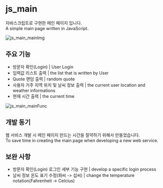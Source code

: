 # js_main

자바스크립트로 구현한 메인 페이지 입니다.  
A simple main page written in JavaScript.

![js_main_mainImg](https://user-images.githubusercontent.com/83566335/141074616-db94fe57-652f-47c5-80f3-388c6ab4804c.png)

## 주요 기능

- 방문자 확인(Login) | User Login
- 입력값 리스트 출력 | the list that is written by User
- Quote 랜덤 출력 | random quote
- 사용자 거주 지역 위치 및 날씨 정보 출력 | the current user location and weather informations
- 현재 시간 출력 | the current time

![js_main_mainFunc](https://user-images.githubusercontent.com/83566335/141075429-59778b83-1b6f-44d3-bce6-1e5b6e091097.png)

## 개발 동기

웹 서비스 개발 시 메인 페이지 만드는 시간을 절약하기 위해서 만들었습니다.  
To save time in creating the main page when developing a new web service.

## 보완 사항

- 방문자 확인(Login) 로그인 세부 기능 구현 | develop a specific login process  
- 날씨 정보 온도 표기 수정(화씨 -> 섭씨) | change the temperature notation(Fahrenheit -> Celcius)
